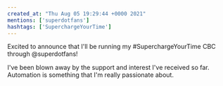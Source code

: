 ```yaml
---
created_at: "Thu Aug 05 19:29:44 +0000 2021"
mentions: ['superdotfans']
hashtags: ['SuperchargeYourTime']
---
```


Excited to announce that I'll be running my #SuperchargeYourTime CBC through @superdotfans!

I've been blown away by the support and interest I've received so far. Automation is something that I'm really passionate about.